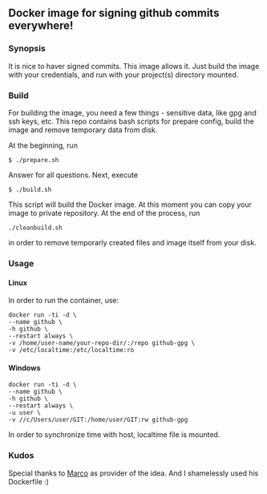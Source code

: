## Docker image for signing github commits everywhere!

### Synopsis

It is nice to haver signed commits. This image allows it. Just build the image with
your credentials, and run with your project(s) directory mounted.

### Build

For building the image, you need a few things - sensitive data, like gpg and ssh keys, etc.
This repo contains bash scripts for prepare config, build the image and remove temporary data
from disk.

At the beginning, run

```
$ ./prepare.sh
```

Answer for all questions. Next, execute

```
$ ./build.sh
```

This script will build the Docker image. At this moment you can copy your image to private
repository. At the end of the process, run

```
./cleanbuild.sh
```

in order to remove temporarly created files and image itself from your disk.

### Usage

#### Linux

In order to run the container, use:

```
docker run -ti -d \
--name github \
-h github \
--restart always \
-v /home/user-name/your-repo-dir/:/repo github-gpg \
-v /etc/localtime:/etc/localtime:ro
```
#### Windows

```
docker run -ti -d \
--name github \
-h github \
--restart always \
-u user \
-v //c/Users/user/GIT:/home/user/GIT:rw github-gpg
```

In order to synchronize time with host, localtime file is mounted.

### Kudos

Special thanks to [Marco](https://github.com/mmatoscom/) as provider of the
idea. And I shamelessly used his Dockerfile :)
